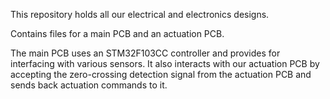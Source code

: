 This repository holds all our electrical and electronics designs.

Contains files for a main PCB and an actuation PCB.

The main PCB uses an STM32F103CC controller and provides for interfacing with various sensors. It also interacts with our actuation PCB by accepting the zero-crossing detection signal from the actuation PCB and sends back actuation commands to it.